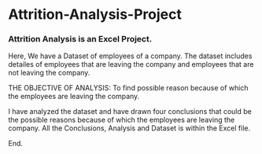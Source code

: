 # Attrition-Analysis-Project

<h3>Attrition Analysis is an Excel Project.</h3>

Here, We have a Dataset of employees of a company. The dataset includes detailes of employees that are leaving the company and employees that are not leaving the company.

<text>THE OBJECTIVE OF ANALYSIS: </text> To find possible reason because of which the employees are leaving the company.

I have analyzed the dataset and have drawn four conclusions that could be the possible reasons because of which the employees are leaving the company.
All the Conclusions, Analysis and Dataset is within the Excel file.

End.
